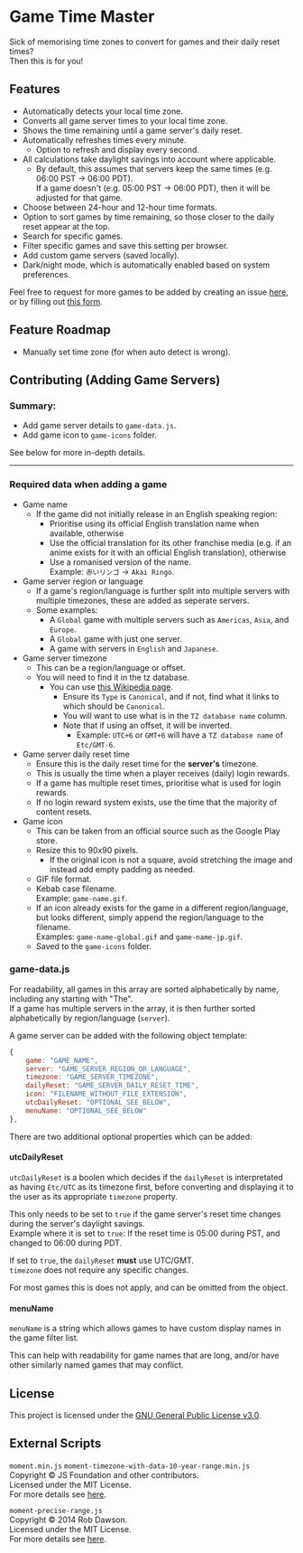 # Game Time Master
Sick of memorising time zones to convert for games and their daily reset times?  
Then this is for you!


## Features
- Automatically detects your local time zone.
- Converts all game server times to your local time zone.
- Shows the time remaining until a game server's daily reset.
- Automatically refreshes times every minute.
	- Option to refresh and display every second.
- All calculations take daylight savings into account where applicable.
	- By default, this assumes that servers keep the same times (e.g. 06:00 PST -> 06:00 PDT).  
	If a game doesn't (e.g. 05:00 PST -> 06:00 PDT), then it will be adjusted for that game.
- Choose between 24-hour and 12-hour time formats.
- Option to sort games by time remaining, so those closer to the daily reset appear at the top.
- Search for specific games.
- Filter specific games and save this setting per browser.
- Add custom game servers (saved locally).
- Dark/night mode, which is automatically enabled based on system preferences.

Feel free to request for more games to be added by creating an issue [here](https://github.com/cicerakes/Game-Time-Master/issues), or by filling out [this form](https://docs.google.com/forms/d/e/1FAIpQLSc0T_8Smk0vnp-VtR3eJSnSu3uLa3nFlWbCq9-jMqujmU1qcA/viewform).

## Feature Roadmap
- Manually set time zone (for when auto detect is wrong).

## Contributing (Adding Game Servers)
### Summary:
- Add game server details to `game-data.js`.
- Add game icon to `game-icons` folder.

See below for more in-depth details.

---

### Required data when adding a game
- Game name
	- If the game did not initially release in an English speaking region: 
		- Prioritise using its official English translation name when available, otherwise  
		- Use the official translation for its other franchise media (e.g. if an anime exists for it with an official English translation), otherwise  
		- Use a romanised version of the name.  
		Example: `赤いリンゴ` -> `Akai Ringo`.
- Game server region or language
	- If a game's region/language is further split into multiple servers with multiple timezones, these are added as seperate servers.
	- Some examples:
		- A `Global` game with multiple servers such as `Americas`, `Asia`, and `Europe`.
		- A `Global` game with just one server.
		- A game with servers in `English` and `Japanese`.
- Game server timezone
	- This can be a region/language or offset. 
	- You will need to find it in the tz database.  
		- You can use [this Wikipedia page](https://en.wikipedia.org/wiki/List_of_tz_database_time_zones).
			- Ensure its `Type` is `Canonical`, and if not, find what it links to which should be `Canonical`.
			- You will want to use what is in the `TZ database name` column.
			- Note that if using an offset, it will be inverted.
				- Example: `UTC+6` or `GMT+6` will have a `TZ database name` of `Etc/GMT-6`.
- Game server daily reset time
	- Ensure this is the daily reset time for the **server's** timezone.
	- This is usually the time when a player receives (daily) login rewards.
	- If a game has multiple reset times, prioritise what is used for login rewards. 
	- If no login reward system exists, use the time that the majority of content resets.
- Game icon
	- This can be taken from an official source such as the Google Play store.
	- Resize this to 90x90 pixels.
		- If the original icon is not a square, avoid stretching the image and instead add empty padding as needed.
	- GIF file format.
	- Kebab case filename.  
	Example: `game-name.gif`.
	- If an icon already exists for the game in a different region/language, but looks different, simply append the region/language to the filename.  
	Examples: `game-name-global.gif` and `game-name-jp.gif`.
	- Saved to the `game-icons` folder.

### game-data.js
For readability, all games in this array are sorted alphabetically by name, including any starting with "The".  
If a game has multiple servers in the array, it is then further sorted alphabetically by region/language (`server`).

A game server can be added with the following object template:
```js
{
	game: "GAME_NAME",
	server: "GAME_SERVER_REGION_OR_LANGUAGE",
	timezone: "GAME_SERVER_TIMEZONE",
	dailyReset: "GAME_SERVER_DAILY_RESET_TIME",
	icon: "FILENAME_WITHOUT_FILE_EXTENSION",
	utcDailyReset: "OPTIONAL_SEE_BELOW",
	menuName: "OPTIONAL_SEE_BELOW"
},
```

There are two additional optional properties which can be added:

#### utcDailyReset

`utcDailyReset` is a boolen which decides if the `dailyReset` is interpretated as having `Etc/UTC` as its timezone first, before converting and displaying it to the user as its appropriate `timezone` property.

This only needs to be set to `true` if the game server's reset time changes during the server's daylight savings.  
Example where it is set to `true`: If the reset time is 05:00 during PST, and changed to 06:00 during PDT.

If set to `true`, the `dailyReset` **must** use UTC/GMT.  
`timezone` does not require any specific changes.

For most games this is does not apply, and can be omitted from the object.

#### menuName

`menuName` is a string which allows games to have custom display names in the game filter list.

This can help with readability for game names that are long, and/or have other similarly named games that may conflict.

## License
This project is licensed under the [GNU General Public License v3.0](https://github.com/cicerakes/Game-Time-Master/blob/master/LICENSE).

## External Scripts
`moment.min.js` `moment-timezone-with-data-10-year-range.min.js`  
Copyright © JS Foundation and other contributors.  
Licensed under the MIT License.  
For more details see [here](https://github.com/moment/moment/blob/develop/LICENSE).

`moment-precise-range.js`  
Copyright © 2014 Rob Dawson.  
Licensed under the MIT License.  
For more details see [here](https://github.com/codebox/moment-precise-range/blob/master/LICENSE.md).
